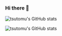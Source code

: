 ### Hi there 👋

<!--
**tsutomu-nagano/tsutomu-nagano** is a ✨ _special_ ✨ repository because its `README.md` (this file) appears on your GitHub profile.

Here are some ideas to get you started:

- 🔭 I’m currently working on ...
- 🌱 I’m currently learning ...
- 👯 I’m looking to collaborate on ...
- 🤔 I’m looking for help with ...
- 💬 Ask me about ...
- 📫 How to reach me: ...
- 😄 Pronouns: ...
- ⚡ Fun fact: ...
-->


![tsutomu's GitHub stats](https://github-readme-stats.vercel.app/api?username=tsutomu-nagano&count_private=true&show_icons=true&theme=dracula)

![tsutomu's GitHub stats](https://github-readme-stats.vercel.app/api/top-langs/?username=tsutomu-nagano&layout=default&theme=dracula)
